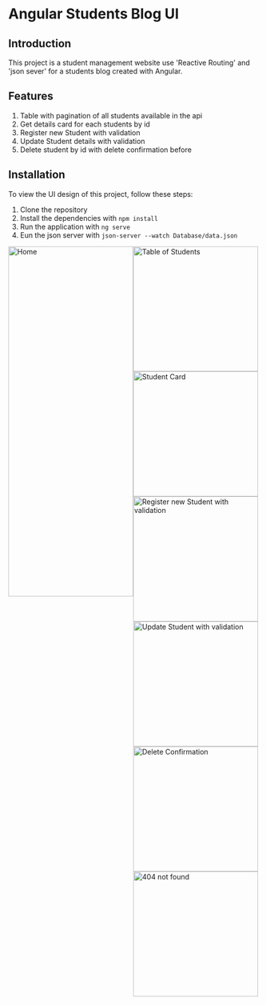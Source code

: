 # Angular Students Blog UI

## Introduction
This project is a student management website use 'Reactive Routing' and 'json sever' for a students blog created with Angular.

## Features
1. Table with pagination of all students available in the api
2. Get details card for each students by id 
3. Register new Student with validation
4. Update Student details with validation
5. Delete student by id with delete confirmation before



## Installation
To view the UI design of this project, follow these steps:

1. Clone the repository
2. Install the dependencies with `npm install`
3. Run the application with `ng serve`
4. Eun the json server with `json-server --watch Database/data.json`


<div style="display: flex; flex-wrap: wrap; justify-content: center;">
  <div style="max-width: 250px;">
    <img src="https://user-images.githubusercontent.com/63107268/235277461-c730590d-a483-47cd-a4f1-abf595c17985.png" width="250" height="700" alt="Home">
  </div>
  <div style="display: flex; flex-wrap: wrap; flex: 1;">
    <img src="https://user-images.githubusercontent.com/63107268/235277535-456fb176-287a-4a8a-8080-de07a0635ab2.png" width="250" height="250" alt="Table of Students">
    <img src="https://user-images.githubusercontent.com/63107268/235277472-fa36f2b6-bb1d-4de9-abfd-5b81cc7884c4.png" width="250" height="250" alt="Student Card">
    <img src="https://user-images.githubusercontent.com/63107268/235277552-547f599a-3082-4e9e-9f94-6551c0cd3530.png" width="250" height="250" alt="Register new Student with validation ">
    <img src="https://user-images.githubusercontent.com/63107268/235277522-2cabdd7f-15f6-4cd6-9f18-b99a8fea2d70.png" width="250" height="250" alt="Update Student with validation">
    <img src="https://user-images.githubusercontent.com/63107268/235277876-bd6b3889-a0ea-4733-a6fe-f81fd3edea94.PNG" width="250" height="250" alt="Delete Confirmation">  
    <img src="https://user-images.githubusercontent.com/63107268/235277560-715e855b-ea5c-4f71-a32b-bbff6b5fedaf.png" width="250" height="250" alt="404 not found">
  </div>
</div>
















